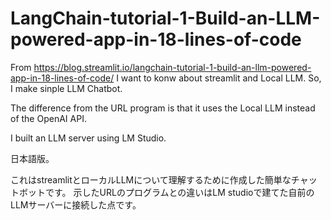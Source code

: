 # LangChain-tutorial-1-Build-an-LLM-powered-app-in-18-lines-of-code

From 
https://blog.streamlit.io/langchain-tutorial-1-build-an-llm-powered-app-in-18-lines-of-code/
I want to konw about streamlit and Local LLM.
So, I make sinple LLM Chatbot.

The difference from the URL program is that it uses the Local LLM instead of the OpenAI API.

I built an LLM server using LM Studio.



日本語版。

これはstreamlitとローカルLLMについて理解するために作成した簡単なチャットボットです。
示したURLのプログラムとの違いはLM studioで建てた自前のLLMサーバーに接続した点です。
